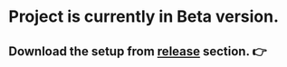 # Project is currently in Beta version.

## Download the setup from [release](https://github.com/Omsutar03/lockaway/releases/tag/beta) section. 👉